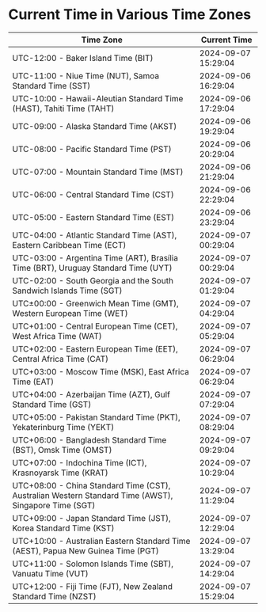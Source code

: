 # Current Time in Various Time Zones

| Time Zone | Current Time |
|-----------|--------------|
| UTC-12:00 - Baker Island Time (BIT) | 2024-09-07 15:29:04 |
| UTC-11:00 - Niue Time (NUT), Samoa Standard Time (SST) | 2024-09-06 16:29:04 |
| UTC-10:00 - Hawaii-Aleutian Standard Time (HAST), Tahiti Time (TAHT) | 2024-09-06 17:29:04 |
| UTC-09:00 - Alaska Standard Time (AKST) | 2024-09-06 19:29:04 |
| UTC-08:00 - Pacific Standard Time (PST) | 2024-09-06 20:29:04 |
| UTC-07:00 - Mountain Standard Time (MST) | 2024-09-06 21:29:04 |
| UTC-06:00 - Central Standard Time (CST) | 2024-09-06 22:29:04 |
| UTC-05:00 - Eastern Standard Time (EST) | 2024-09-06 23:29:04 |
| UTC-04:00 - Atlantic Standard Time (AST), Eastern Caribbean Time (ECT) | 2024-09-07 00:29:04 |
| UTC-03:00 - Argentina Time (ART), Brasília Time (BRT), Uruguay Standard Time (UYT) | 2024-09-07 00:29:04 |
| UTC-02:00 - South Georgia and the South Sandwich Islands Time (SGT) | 2024-09-07 01:29:04 |
| UTC±00:00 - Greenwich Mean Time (GMT), Western European Time (WET) | 2024-09-07 04:29:04 |
| UTC+01:00 - Central European Time (CET), West Africa Time (WAT) | 2024-09-07 05:29:04 |
| UTC+02:00 - Eastern European Time (EET), Central Africa Time (CAT) | 2024-09-07 06:29:04 |
| UTC+03:00 - Moscow Time (MSK), East Africa Time (EAT) | 2024-09-07 06:29:04 |
| UTC+04:00 - Azerbaijan Time (AZT), Gulf Standard Time (GST) | 2024-09-07 07:29:04 |
| UTC+05:00 - Pakistan Standard Time (PKT), Yekaterinburg Time (YEKT) | 2024-09-07 08:29:04 |
| UTC+06:00 - Bangladesh Standard Time (BST), Omsk Time (OMST) | 2024-09-07 09:29:04 |
| UTC+07:00 - Indochina Time (ICT), Krasnoyarsk Time (KRAT) | 2024-09-07 10:29:04 |
| UTC+08:00 - China Standard Time (CST), Australian Western Standard Time (AWST), Singapore Time (SGT) | 2024-09-07 11:29:04 |
| UTC+09:00 - Japan Standard Time (JST), Korea Standard Time (KST) | 2024-09-07 12:29:04 |
| UTC+10:00 - Australian Eastern Standard Time (AEST), Papua New Guinea Time (PGT) | 2024-09-07 13:29:04 |
| UTC+11:00 - Solomon Islands Time (SBT), Vanuatu Time (VUT) | 2024-09-07 14:29:04 |
| UTC+12:00 - Fiji Time (FJT), New Zealand Standard Time (NZST) | 2024-09-07 15:29:04 |

